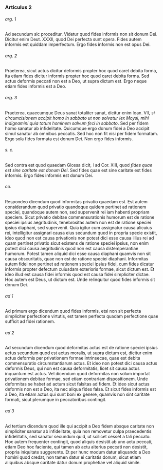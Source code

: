 ### Articulus 2

###### arg. 1
Ad secundum sic proceditur. Videtur quod fides informis non sit donum Dei. Dicitur enim Deut. XXXII, quod Dei perfecta sunt opera. Fides autem informis est quiddam imperfectum. Ergo fides informis non est opus Dei.

###### arg. 2
Praeterea, sicut actus dicitur deformis propter hoc quod caret debita forma, ita etiam fides dicitur informis propter hoc quod caret debita forma. Sed actus deformis peccati non est a Deo, ut supra dictum est. Ergo neque etiam fides informis est a Deo.

###### arg. 3
Praeterea, quaecumque Deus sanat totaliter sanat, dicitur enim Ioan. VII, *si circumcisionem accipit homo in sabbato ut non solvatur lex Moysi, mihi indignamini quia totum hominem salvum feci in sabbato*. Sed per fidem homo sanatur ab infidelitate. Quicumque ergo donum fidei a Deo accipit simul sanatur ab omnibus peccatis. Sed hoc non fit nisi per fidem formatam. Ergo sola fides formata est donum Dei. Non ergo fides informis.

###### s. c.
Sed contra est quod quaedam Glossa dicit, I ad Cor. XIII, quod *fides quae est sine caritate est donum Dei*. Sed fides quae est sine caritate est fides informis. Ergo fides informis est donum Dei.

###### co.
Respondeo dicendum quod informitas privatio quaedam est. Est autem considerandum quod privatio quandoque quidem pertinet ad rationem speciei, quandoque autem non, sed supervenit rei iam habenti propriam speciem. Sicut privatio debitae commensurationis humorum est de ratione speciei ipsius aegritudinis, tenebrositas autem non est de ratione speciei ipsius diaphani, sed supervenit. Quia igitur cum assignatur causa alicuius rei, intelligitur assignari causa eius secundum quod in propria specie existit, ideo quod non est causa privationis non potest dici esse causa illius rei ad quam pertinet privatio sicut existens de ratione speciei ipsius, non enim potest dici causa aegritudinis quod non est causa distemperantiae humorum. Potest tamen aliquid dici esse causa diaphani quamvis non sit causa obscuritatis, quae non est de ratione speciei diaphani. Informitas autem fidei non pertinet ad rationem speciei ipsius fidei, cum fides dicatur informis propter defectum cuiusdam exterioris formae, sicut dictum est. Et ideo illud est causa fidei informis quod est causa fidei simpliciter dictae. Hoc autem est Deus, ut dictum est. Unde relinquitur quod fides informis sit donum Dei.

###### ad 1
Ad primum ergo dicendum quod fides informis, etsi non sit perfecta simpliciter perfectione virtutis, est tamen perfecta quadam perfectione quae sufficit ad fidei rationem.

###### ad 2
Ad secundum dicendum quod deformitas actus est de ratione speciei ipsius actus secundum quod est actus moralis, ut supra dictum est, dicitur enim actus deformis per privationem formae intrinsecae, quae est debita commensuratio circumstantiarum actus. Et ideo non potest dici causa actus deformis Deus, qui non est causa deformitatis, licet sit causa actus inquantum est actus. Vel dicendum quod deformitas non solum importat privationem debitae formae, sed etiam contrariam dispositionem. Unde deformitas se habet ad actum sicut falsitas ad fidem. Et ideo sicut actus deformis non est a Deo, ita nec aliqua fides falsa. Et sicut fides informis est a Deo, ita etiam actus qui sunt boni ex genere, quamvis non sint caritate formati, sicut plerumque in peccatoribus contingit.

###### ad 3
Ad tertium dicendum quod ille qui accipit a Deo fidem absque caritate non simpliciter sanatur ab infidelitate, quia non removetur culpa praecedentis infidelitatis, sed sanatur secundum quid, ut scilicet cesset a tali peccato. Hoc autem frequenter contingit, quod aliquis desistit ab uno actu peccati, etiam Deo hoc faciente, qui tamen ab actu alterius peccati non desistit, propria iniquitate suggerente. Et per hunc modum datur aliquando a Deo homini quod credat, non tamen datur ei caritatis donum, sicut etiam aliquibus absque caritate datur donum prophetiae vel aliquid simile.

